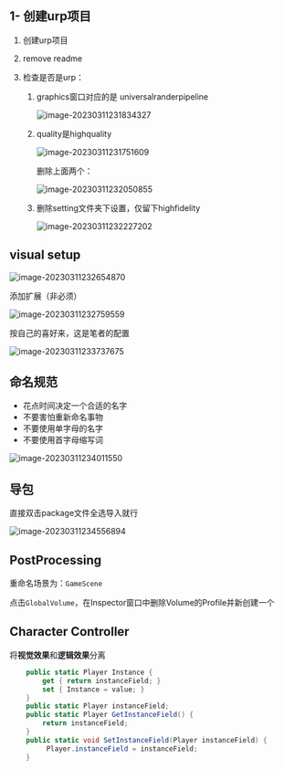 ## 1- 创建urp项目

1. 创建urp项目

2. remove readme

3. 检查是否是urp：

   1. graphics窗口对应的是 universalranderpipeline

      ![image-20230311231834327](https://pic-1257412153.cos.ap-nanjing.myqcloud.com/images/images/2023/03/11/image-20230311231834327-9c44a9.png)

   2. quality是highquality

      ![image-20230311231751609](https://pic-1257412153.cos.ap-nanjing.myqcloud.com/images/images/2023/03/11/image-20230311231751609-6febfa.png)

      删除上面两个：

      ![image-20230311232050855](https://pic-1257412153.cos.ap-nanjing.myqcloud.com/images/images/2023/03/11/image-20230311232050855-8f3c37.png)

   3. 删除setting文件夹下设置，仅留下highfidelity

      ![image-20230311232227202](https://pic-1257412153.cos.ap-nanjing.myqcloud.com/images/images/2023/03/11/image-20230311232227202-732d62.png)



## visual setup

![image-20230311232654870](https://pic-1257412153.cos.ap-nanjing.myqcloud.com/images/images/2023/03/11/image-20230311232654870-0cbce6.png)

添加扩展（非必须）

![image-20230311232759559](https://pic-1257412153.cos.ap-nanjing.myqcloud.com/images/images/2023/03/11/image-20230311232759559-259101.png)



按自己的喜好来，这是笔者的配置

![image-20230311233737675](https://pic-1257412153.cos.ap-nanjing.myqcloud.com/images/images/2023/03/11/image-20230311233737675-f9d62f.png)

## 命名规范

- 花点时间决定一个合适的名字
- 不要害怕重新命名事物
- 不要使用单字母的名字
- 不要使用首字母缩写词

![image-20230311234011550](https://pic-1257412153.cos.ap-nanjing.myqcloud.com/images/images/2023/03/11/image-20230311234011550-f0d349.png)



## 导包

直接双击package文件全选导入就行

![image-20230311234556894](https://pic-1257412153.cos.ap-nanjing.myqcloud.com/images/images/2023/03/11/image-20230311234556894-6cfbcf.png)

## PostProcessing

重命名场景为：`GameScene`



点击`GlobalVolume`，在Inspector窗口中删除Volume的Profile并新创建一个

## Character Controller

将**视觉效果**和**逻辑效果**分离





```c#
    public static Player Instance { 
        get { return instanceField; }
        set { Instance = value; }
    }
    public static Player instanceField;
    public static Player GetInstanceField() {
        return instanceField; 
    }
    public static void SetInstanceField(Player instanceField) {
         Player.instanceField = instanceField;
    }
```

